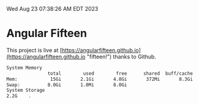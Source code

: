 Wed Aug 23 07:38:26 AM EDT 2023

# Angular Fifteen


This project is live at [https://angularfifteen.github.io](https://angularfifteen.github.io "fifteen!") thanks to Github.

```bash
System Memory
               total        used        free      shared  buff/cache   available
Mem:            15Gi       2.1Gi       4.8Gi       372Mi       8.3Gi        12Gi
Swap:          8.0Gi       1.0Mi       8.0Gi
System Storage
2.2G	.
```
```bash
